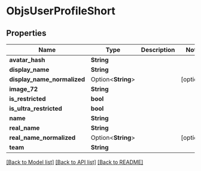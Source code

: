 # ObjsUserProfileShort

## Properties

Name | Type | Description | Notes
------------ | ------------- | ------------- | -------------
**avatar_hash** | **String** |  | 
**display_name** | **String** |  | 
**display_name_normalized** | Option<**String**> |  | [optional]
**image_72** | **String** |  | 
**is_restricted** | **bool** |  | 
**is_ultra_restricted** | **bool** |  | 
**name** | **String** |  | 
**real_name** | **String** |  | 
**real_name_normalized** | Option<**String**> |  | [optional]
**team** | **String** |  | 

[[Back to Model list]](../README.md#documentation-for-models) [[Back to API list]](../README.md#documentation-for-api-endpoints) [[Back to README]](../README.md)


